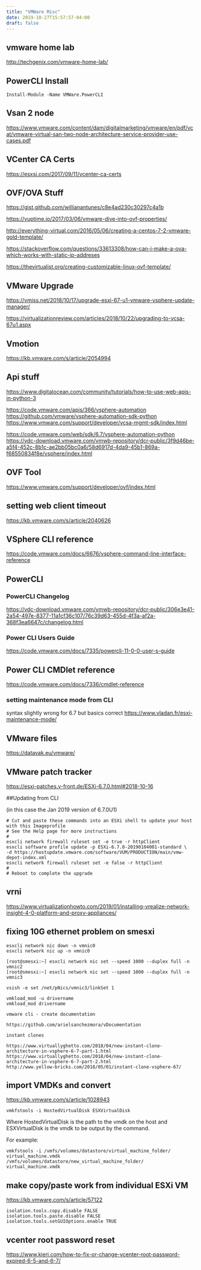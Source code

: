 ```yaml
---
title: "VMWare Misc"
date: 2019-10-27T15:57:57-04:00
draft: false
---
```


## vmware home lab

http://techgenix.com/vmware-home-lab/

## PowerCLI Install
```
Install-Module -Name VMWare.PowerCLI
```

## Vsan 2 node

https://www.vmware.com/content/dam/digitalmarketing/vmware/en/pdf/vcat/vmware-virtual-san-two-node-architecture-service-provider-use-cases.pdf

## VCenter CA Certs

https://esxsi.com/2017/09/11/vcenter-ca-certs


## OVF/OVA Stuff

https://gist.github.com/willianantunes/c8e4ad230c30297c4a1b

https://vuptime.io/2017/03/06/vmware-dive-into-ovf-properties/

http://everything-virtual.com/2016/05/06/creating-a-centos-7-2-vmware-gold-template/

https://stackoverflow.com/questions/33613308/how-can-i-make-a-ova-which-works-with-static-ip-addreses

https://thevirtualist.org/creating-customizable-linux-ovf-template/


## VMware Upgrade

https://vmiss.net/2018/10/17/upgrade-esxi-67-u1-vmware-vsphere-update-manager/

https://virtualizationreview.com/articles/2018/10/22/upgrading-to-vcsa-67u1.aspx

## Vmotion

https://kb.vmware.com/s/article/2054994


## Api stuff

https://www.digitalocean.com/community/tutorials/how-to-use-web-apis-in-python-3

https://code.vmware.com/apis/366/vsphere-automation
https://github.com/vmware/vsphere-automation-sdk-python
https://www.vmware.com/support/developer/vcsa-mgmt-sdk/index.html

https://code.vmware.com/web/sdk/6.7/vsphere-automation-python
https://vdc-download.vmware.com/vmwb-repository/dcr-public/3f9d46be-a5f4-452c-8b1c-ae2bb05bc0a6/58d6917d-4da9-45b1-869a-f68550834f8e/vsphere/index.html

## OVF Tool
https://www.vmware.com/support/developer/ovf/index.html


## setting web client timeout 

https://kb.vmware.com/s/article/2040626


## VSphere CLI reference

https://code.vmware.com/docs/6676/vsphere-command-line-interface-reference

## PowerCLI 

### PowerCLI Changelog

https://vdc-download.vmware.com/vmwb-repository/dcr-public/306e3e41-2a54-497e-8377-11a1cf36c107/76c39d63-455d-4f3a-af2a-368f3ea6647c/changelog.html

### Power CLI Users Guide

https://code.vmware.com/docs/7335/powercli-11-0-0-user-s-guide

## Power CLI CMDlet reference

https://code.vmware.com/docs/7336/cmdlet-reference


### setting maintenance mode from CLI

syntax slightly wrong for 6.7 but basics correct
https://www.vladan.fr/esxi-maintenance-mode/


## VMware files

https://datavak.eu/vmware/


## VMware patch tracker

https://esxi-patches.v-front.de/ESXi-6.7.0.html#2018-10-16


##Updating from CLI

(in this case the Jan 2019 version of 6.7.0U1)

```
# Cut and paste these commands into an ESXi shell to update your host with this Imageprofile
# See the Help page for more instructions
#
esxcli network firewall ruleset set -e true -r httpClient
esxcli software profile update -p ESXi-6.7.0-20190104001-standard \
-d https://hostupdate.vmware.com/software/VUM/PRODUCTION/main/vmw-depot-index.xml
esxcli network firewall ruleset set -e false -r httpClient
#
# Reboot to complete the upgrade
```

## vrni

https://www.virtualizationhowto.com/2019/01/installing-vrealize-network-insight-4-0-platform-and-proxy-appliances/


## fixing 10G ethernet problem on smesxi
```
esxcli network nic down -n vmnic0
esxcli network nic up -n vmnic0

[root@smesxi:~] esxcli network nic set --speed 1000 --duplex full -n vmnic2
[root@smesxi:~] esxcli network nic set --speed 1000 --duplex full -n vmnic3

vsish -e set /net/pNics/vmnic3/linkSet 1

vmkload_mod -u drivername
vmkload_mod drivername

vmware cli - create documentation

https://github.com/arielsanchezmora/vDocumentation

instant clones

https://www.virtuallyghetto.com/2018/04/new-instant-clone-architecture-in-vsphere-6-7-part-1.html
https://www.virtuallyghetto.com/2018/04/new-instant-clone-architecture-in-vsphere-6-7-part-2.html
http://www.yellow-bricks.com/2018/05/01/instant-clone-vsphere-67/
```

## import VMDKs and convert

https://kb.vmware.com/s/article/1028943
```
vmkfstools -i HostedVirtualDisk ESXVirtualDisk
```

Where HostedVirtualDisk is the path to the vmdk on the host and ESXVirtualDisk is the vmdk to be output by the command.

For example:
```
vmkfstools -i /vmfs/volumes/datastore/virtual_machine_folder/ virtual_machine.vmdk /vmfs/volumes/datastore/new_virtual_machine_folder/ virtual_machine.vmdk
```

## make copy/paste work from individual ESXi VM

https://kb.vmware.com/s/article/57122
```
isolation.tools.copy.disable FALSE
isolation.tools.paste.disable FALSE
isolation.tools.setGUIOptions.enable TRUE
```

## vcenter root password reset
https://www.kieri.com/how-to-fix-or-change-vcenter-root-password-expired-6-5-and-6-7/







